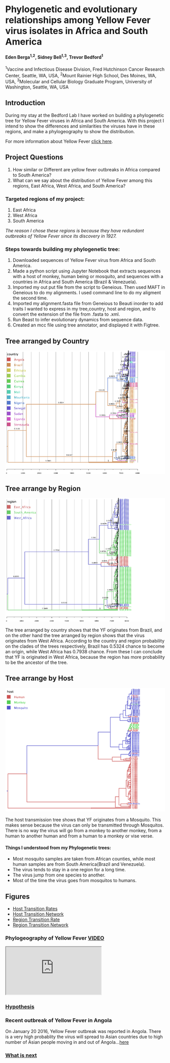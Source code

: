 # Phylogenetic and evolutionary relationships among Yellow Fever virus isolates in Africa and South America

#### Eden Berga<sup>1,2</sup>, Sidney Bell<sup>1,3</sup>, Trevor Bedford<sup>1</sup>

<sup>1</sup>Vaccine and Infectious Disease Division, Fred Hutchinson Cancer Research Center, Seattle, WA, USA, <sup>2</sup>Mount Rainier High School, Des Moines, WA, USA, <sup>3</sup>Molecular and Cellular Biology Graduate Program, University of Washington, Seattle, WA, USA

## Introduction

During my stay at the Bedford Lab I have worked on building a phylogenetic tree for Yellow Fever viruses in Africa and South America. With this project I intend to show the differences and similarities the viruses have in these regions, and make a phylogeography to show the distribution.

For more information about Yellow Fever [click here](links/first.md).

## Project Questions

1. How similar or Different are yellow fever outbreaks in Africa compared to South America?
2. What can we say about the distribution of Yellow Fever among this regions, East Africa, West Africa, and South America?

### Targeted regions of my project:

1. East Africa 
2. West Africa
3. South America

_The reason I chose these regions is because they have redundant outbreaks of Yellow Fever since its discovery in 1927._

### Steps towards building my phylogenetic tree:

1. Downloaded sequences of Yellow Fever virus from Africa and South America. 
2.  Made a python script using Jupyter Notebook that extracts sequences with a host of monkey, human being or mosquito, and sequences with a countries in  Africa and South America (Brazil & Venezuela).
3.  Imported my out put file from the script to Geneious. Then used MAFT in Geneious to do my alignments. I used command line to do my aligment the second time. 
4.  Imported my alignment.fasta file from Geneious to Beauti inorder to add traits I wanted to express in my tree,country, host and region, and to convert the extension of the file from .fasta to .xml.
5.  Run Beast to infer evolutionary dynamics from sequence data.
6.  Created an mcc file using tree annotator, and displayed it with Figtree.

## Tree arranged by Country

![](figures/countrytree.png)

## Tree arrange by Region

![](figures/Regiontree.png)

The tree arranged by country shows that the YF originates from Brazil, and on the other hand the tree arranged by region shows that the virus originates from West Africa. According to the country and region probability on the clades of the trees respectively, Brazil has 0.5324 chance  to become an origin, while West Africa has 0.7938 chance. From these I can conclude that YF is originated in West Africa, because the region has more probability to be the ancestor of the tree. 

## Tree arrange by Host

![](figures/Host.png)

The host transmission tree shows that YF originates from a Mosquito. This makes sense because the virus can only be transmitted through Mosquitos. There is no way the virus will go from a monkey to another monkey, from a human to another human and from a human to a monkey or vise verse.

#### Things I understood from my Phylogenetic trees:
* Most mosquito samples are taken from African counties, while most human samples are from South America(Brazil and Venezuela).
* The virus tends to stay in a one region for a long time.
* The virus jump from one species to another.
* Most of the time the virus goes from mosquitos to humans.

## Figures

* [Host Transition Rates](figures/yf_host_bf.png)
* [Host Transition Network](figures/yf_host_network.png)
* [Region Transition Rate](figures/yf_region_bf.png)
* [Region Transition Network](figures/yf_region_network.png)

### Phylogeography of Yellow Fever [VIDEO](https://www.youtube.com/watch?v=lEQfEna10jc)

<div class="embed-responsive embed-responsive-16by9">
	<iframe class="embed-responsive-item" src="http://www.youtube.com/embed/lEQfEna10jc"></iframe>
</div>

### [Hypothesis](links/result.md)

### Recent outbreak of Yellow Fever in Angola

On January 20 2016, Yellow Fever  outbreak was reported in Angola. There is a very high probablity the virus will spread to Asian countries due to high number of Asian people moving in and out of Angola...[here](http://www.ncbi.nlm.nih.gov/pubmed/27156836)

### [What is next](links/next.md)
